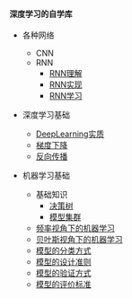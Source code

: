 #### 深度学习的自学库

* 各种网络
  * CNN
  * RNN
    * [RNN理解](./note/深度学习基础/各种网络/RNN/RNN理解.md)
    * [RNN实现](./note/深度学习基础/各种网络/RNN/RNN实现.md)
    * [RNN学习](./note/深度学习基础/各种网络/RNN/RNN学习.md)
  
* 深度学习基础
  * [DeepLearning实质](./note/深度学习基础/1_深入学习.md)
  * [梯度下降](./note/深度学习基础/2_梯度下降_神经网络学习.md)
  * [反向传播](./note/深度学习基础/3_BP.md)
* 机器学习基础
  * 基础知识
    * [决策树](./note/机器学习基础/基础/决策树.md)
    * [模型集群](./note/机器学习基础/基础/模型集群.md)
  * [频率视角下的机器学习](./note/机器学习基础/频率视角下的机器学习.md)
  * [贝叶斯视角下的机器学习](./note/机器学习基础/贝叶斯视角下的机器学习.md)
  * [模型的分类方式](./note/机器学习基础/模型的分类方式.md)
  * [模型的设计准则](./note/机器学习基础/模型的设计准则.md)
  * [模型的验证方式](./note/机器学习基础/模型的验证方式.md)
  * [模型的评价标准](./note/机器学习基础/模型的评价标准.md)

